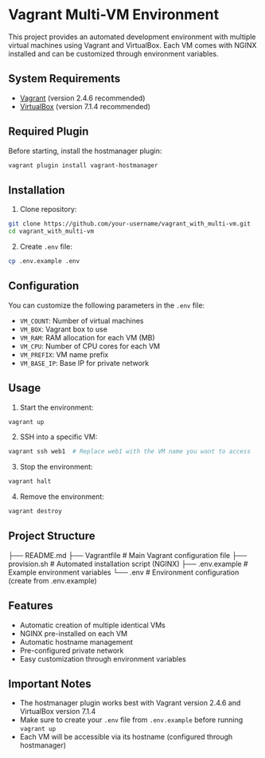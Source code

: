 # Vagrant Multi-VM Environment

This project provides an automated development environment with multiple virtual machines using Vagrant and VirtualBox. Each VM comes with NGINX installed and can be customized through environment variables.

## System Requirements

- [Vagrant](https://www.vagrantup.com/downloads) (version 2.4.6 recommended)
- [VirtualBox](https://www.virtualbox.org/wiki/Downloads) (version 7.1.4 recommended)

## Required Plugin

Before starting, install the hostmanager plugin:

```bash
vagrant plugin install vagrant-hostmanager
```

## Installation

1. Clone repository:

```bash
git clone https://github.com/your-username/vagrant_with_multi-vm.git
cd vagrant_with_multi-vm
```

2. Create `.env` file:

```bash
cp .env.example .env
```

## Configuration

You can customize the following parameters in the `.env` file:

- `VM_COUNT`: Number of virtual machines
- `VM_BOX`: Vagrant box to use
- `VM_RAM`: RAM allocation for each VM (MB)
- `VM_CPU`: Number of CPU cores for each VM
- `VM_PREFIX`: VM name prefix
- `VM_BASE_IP`: Base IP for private network

## Usage

1. Start the environment:

```bash
vagrant up
```

2. SSH into a specific VM:

```bash
vagrant ssh web1  # Replace web1 with the VM name you want to access
```

3. Stop the environment:

```bash
vagrant halt
```

4. Remove the environment:

```bash
vagrant destroy
```

## Project Structure

├── README.md
├── Vagrantfile # Main Vagrant configuration file
├── provision.sh # Automated installation script (NGINX)
├── .env.example # Example environment variables
└── .env # Environment configuration (create from .env.example)

## Features

- Automatic creation of multiple identical VMs
- NGINX pre-installed on each VM
- Automatic hostname management
- Pre-configured private network
- Easy customization through environment variables

## Important Notes

- The hostmanager plugin works best with Vagrant version 2.4.6 and VirtualBox version 7.1.4
- Make sure to create your `.env` file from `.env.example` before running `vagrant up`
- Each VM will be accessible via its hostname (configured through hostmanager)
